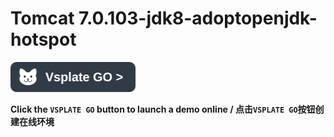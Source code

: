 # Tomcat 7.0.103-jdk8-adoptopenjdk-hotspot

<a href="https://www.vsplate.com/?docker-compose=https://github.com/vsplate/dcenvs/tomcat/7.0.103-jdk8-adoptopenjdk-hotspot"><img alt="VSPLATE GO" src="https://raw.githubusercontent.com/vsplate/images/master/vsgo_btn.png" width="200px"></a>

**Click the `VSPLATE GO` button to launch a demo online / 点击`VSPLATE GO`按钮创建在线环境**